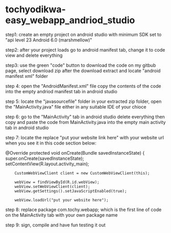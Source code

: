# tochyodikwa-easy_webapp_andriod_studio
step1: create an empty project on android studio with minimum SDK set to "api level 23 Android 6.0 (marshmellow)"

step2: after your project loads go to android manifest tab, change it to code view and delete everything

step3: use the green "code" button to download the code on my gitbub page, select download zip after the download extract and locate "android manifest xml" folder 

step 4: open the "AndroidManifest.xml" file copy the contents of the code into the empty andriod manifest tab in android studio

step 5: locate the "javasourcefile" folder in your extracted zip folder, open the "MainActivity.java" file either in any suitable IDE of your chioce

step 6: go to the "MainActivity" tab in android studio delete everything then copy and paste the code from MainActivity.java into the empty main activity tab in android studio

step 7: locate the replace "put your website link here" with your website url when you see it in this code section below:


   @Override
    protected void onCreate(Bundle savedInstanceState) {
        super.onCreate(savedInstanceState);
        setContentView(R.layout.activity_main);

        CustomWebViewClient client = new CustomWebViewClient(this);

        webView = findViewById(R.id.webView);
        webView.setWebViewClient(client);
        webView.getSettings().setJavaScriptEnabled(true);

        webView.loadUrl("put your website here");

step 8: replace package com.tochy.webapp; which is the first line of code on the MainActivity tab with your own package name

step 9: sign, compile and have fun testing it out
